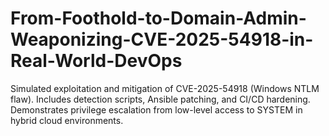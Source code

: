 # From-Foothold-to-Domain-Admin-Weaponizing-CVE-2025-54918-in-Real-World-DevOps
Simulated exploitation and mitigation of CVE-2025-54918 (Windows NTLM flaw). Includes detection scripts, Ansible patching, and CI/CD hardening. Demonstrates privilege escalation from low-level access to SYSTEM in hybrid cloud environments.
